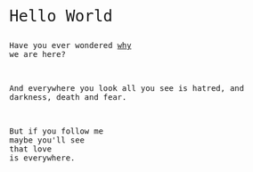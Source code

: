 <p style="font-family: monospace;font-size:2em">Hello World</p>
<p style="font-family: monospace;font-size:1em">Have you ever wondered <a href="007.html">why</a><br>we are here?</p>
<br>
<p style="font-family: monospace;font-size:1em">And everywhere you look all you see is hatred, and darkness, death and fear.</p>
<br>
<p style="font-family: monospace;font-size:1em">But if you follow me<br>maybe you'll see<br>that love <br>is everywhere.</p>
